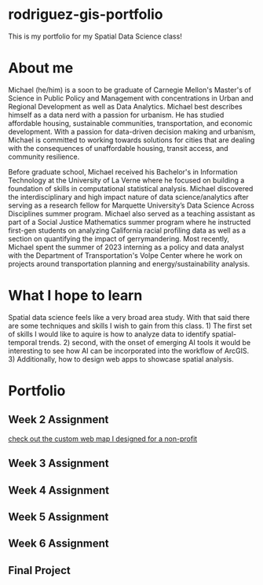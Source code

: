 # rodriguez-gis-portfolio
This is my portfolio for my Spatial Data Science class!

# About me
Michael (he/him) is a soon to be graduate of Carnegie Mellon's Master's of Science in Public Policy and Management with concentrations in Urban and Regional Development as well as Data Analytics. Michael best describes himself as a data nerd with a passion for urbanism. He has studied affordable housing, sustainable communities, transportation, and economic development. With a passion for data-driven decision making and urbanism, Michael is committed to working towards solutions for cities that are dealing with the consequences of unaffordable housing, transit access, and community resilience.

Before graduate school, Michael received his Bachelor's in Information Technology at the University of La Verne where he focused on building a foundation of skills in computational statistical analysis. Michael discovered the interdisciplinary and high impact nature of data science/analytics after serving as a research fellow for Marquette University’s Data Science Across Disciplines summer program. Michael also served as a teaching assistant as part of a Social Justice Mathematics summer program where he instructed first-gen students on analyzing California racial profiling data as well as a section on quantifying the impact of gerrymandering. Most recently, Michael spent the summer of 2023 interning as a policy and data analyst with the Department of Transportation's Volpe Center where he work on projects around transportation planning and energy/sustainability analysis.

# What I hope to learn
Spatial data science feels like a very broad area study. With that said there are some techniques and skills I wish to gain from this class. 1) The first set of skills I would like to aquire is how to analyze data to identify spatial-temporal trends. 2) second, with the onset of emerging AI tools it would be interesting to see how AI can be incorporated into the workflow of ArcGIS. 3) Additionally, how to design web apps to showcase spatial analysis.

# Portfolio

## Week 2 Assignment
[check out the custom web map I designed for a non-profit](page2.md)
## Week 3 Assignment

## Week 4 Assignment

## Week 5 Assignment

## Week 6 Assignment

## Final Project

